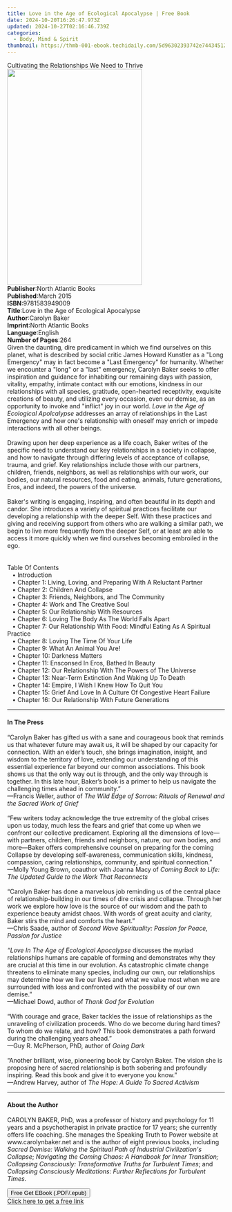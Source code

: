 ```yaml
---
title: Love in the Age of Ecological Apocalypse | Free Book
date: 2024-10-20T16:26:47.973Z
updated: 2024-10-27T02:16:46.739Z
categories:
  - Body, Mind & Spirit
thumbnail: https://thmb-001-ebook.techidaily.com/5d96302393742e744345126450136650629563779d149c601c2893d7345452be.jpg
---
```

<main id="book-container">
  <div class="flex flex-col">
    <div class="book-brief flex-1 py-6 px-4 sm:p-6 md:py-10 md:px-8">
      <!-- brief-->
      <div class="book-brief-main">
        Cultivating the Relationships We Need to Thrive
      </div>
    </div>
    <div
      class="book-meta-info flex-1 grid gap-4 col-start-1 col-end-3 row-start-1 sm:mb-6 sm:grid-cols-4 lg:gap-6 lg:col-start-2 lg:row-end-6 lg:row-span-6 lg:mb-0"
    >
      <div
        class="book-meta-info-left place-content-center mt-4 p-4 text-sm leading-6 col-start-2 col-span-2 dark:text-slate-400"
      >
        <img
          class="w-full h-500 object-cover rounded-lg sm:h-255 sm:col-span-2 lg:col-span-full"
          src="https://img-001-ebook.techidaily.com/a149f1cbdccaea698a98084a3974d2aef4c815b5dc10948670fc04b8843e10f7.jpg"
          alt=""
          width="312"
          height="500"
        />
      </div>
      <div
        class="book-meta-info-right mt-2 col-start-1 row-start-2 col-span-3 self-center"
      >
        <!-- meta data  -->
        <div class="flex flex-col px-4 md:px-8">
          <div class="flex-1">
            <strong>Publisher</strong>:<span class="px-2"
              >North Atlantic Books</span
            >
          </div>
          <div class="flex-1">
            <strong>Published</strong>:<span class="px-2">March 2015</span>
          </div>
          <div class="flex-1">
            <strong>ISBN</strong>:<span class="px-2">9781583949009</span>
          </div>
          <div class="flex-1">
            <strong>Title</strong>:<span class="px-2"
              >Love in the Age of Ecological Apocalypse</span
            >
          </div>
          <div class="flex-1">
            <strong>Author</strong>:<span class="px-2">Carolyn Baker</span>
          </div>
          <div class="flex-1">
            <strong>Imprint</strong>:<span class="px-2"
              >North Atlantic Books</span
            >
          </div>
          <div class="flex-1">
            <strong>Language</strong>:<span class="px-2">English</span>
          </div>
          <div class="flex-1">
            <strong>Number of Pages</strong>:<span class="px-2">264</span>
          </div>
        </div>
      </div>
    </div>
    <div class="book-description flex-1 py-6 px-4 sm:p-6 md:py-10 md:px-8">
      <div class="book-description-main">
        <div accordion-content="" id="description">
          Given the daunting, dire predicament in which we find ourselves on
          this planet, what is described by social critic James Howard Kunstler
          as a "Long Emergency" may in fact become a "Last Emergency" for
          humanity. Whether we encounter a "long" or a "last" emergency, Carolyn
          Baker seeks to offer inspiration and guidance for inhabiting our
          remaining days with passion, vitality, empathy, intimate contact with
          our emotions, kindness in our relationships with all species,
          gratitude, open-hearted receptivity, exquisite creations of beauty,
          and utilizing every occasion, even our demise, as an opportunity to
          invoke and "inflict" joy in our world.
          <i>Love in the Age of Ecological Apolcalypse </i>addresses an array of
          relationships in the Last Emergency and how one's relationship with
          oneself may enrich or impede interactions with all other beings.<br /><br />Drawing
          upon her deep experience as a life coach, Baker writes of the specific
          need to understand our key relationships in a society in collapse, and
          how to navigate through differing levels of acceptance of collapse,
          trauma, and grief. Key relationships include those with our partners,
          children, friends, neighbors, as well as relationships with our work,
          our bodies, our natural resources, food and eating, animals, future
          generations, Eros, and indeed, the powers of the universe.&nbsp;<br /><br />Baker's
          writing is engaging, inspiring, and often beautiful in its depth and
          candor. She introduces a variety of spiritual practices facilitate our
          developing a relationship with the deeper Self. With these practices
          and giving and receiving support from others who are walking a similar
          path, we begin to live more frequently from the deeper Self, or at
          least are able to access it more quickly when we find ourselves
          becoming embroiled in the ego.<br /><br /><br />Table Of Contents<br />&nbsp;&nbsp;&nbsp;•&nbsp;Introduction
          <br />&nbsp;&nbsp;&nbsp;•&nbsp;Chapter 1: Living, Loving, and
          Preparing With A Reluctant Partner
          <br />&nbsp;&nbsp;&nbsp;•&nbsp;Chapter 2: Children And Collapse
          <br />&nbsp;&nbsp;&nbsp;•&nbsp;Chapter 3: Friends, Neighbors, and The
          Community <br />&nbsp;&nbsp;&nbsp;•&nbsp;Chapter 4: Work and The
          Creative Soul <br />&nbsp;&nbsp;&nbsp;•&nbsp;Chapter 5: Our
          Relationship With Resources <br />&nbsp;&nbsp;&nbsp;•&nbsp;Chapter 6:
          Loving The Body As The World Falls Apart
          <br />&nbsp;&nbsp;&nbsp;•&nbsp;Chapter 7: Our Relationship With Food:
          Mindful Eating As A Spiritual Practice
          <br />&nbsp;&nbsp;&nbsp;•&nbsp;Chapter 8: Loving The Time Of Your Life
          <br />&nbsp;&nbsp;&nbsp;•&nbsp;Chapter 9: What An Animal You Are!
          <br />&nbsp;&nbsp;&nbsp;•&nbsp;Chapter 10: Darkness Matters
          <br />&nbsp;&nbsp;&nbsp;•&nbsp;Chapter 11: Ensconsed In Eros, Bathed
          In Beauty <br />&nbsp;&nbsp;&nbsp;•&nbsp;Chapter 12: Our Relationship
          With The Powers of The Universe <br />&nbsp;&nbsp;&nbsp;•&nbsp;Chapter
          13: Near-Term Extinction And Waking Up To Death
          <br />&nbsp;&nbsp;&nbsp;•&nbsp;Chapter 14: Empire, I Wish I Knew How
          To Quit You <br />&nbsp;&nbsp;&nbsp;•&nbsp;Chapter 15: Grief And Love
          In A Culture Of Congestive Heart Failure
          <br />&nbsp;&nbsp;&nbsp;•&nbsp;Chapter 16: Our Relationship With
          Future Generations
        </div>
        <div class="accordion-fader"></div>
      </div>
    </div>
    <div class="book-excerpts flex-1 py-6 px-4 sm:p-6 md:py-10 md:px-8">
      <!-- excerpts-->
      <div class="book-excerpts-main">
        <hr />
        <h4 class="placeholder placeholder-heading">
          <span>In The Press</span>
        </h4>
        <p>
          “Carolyn Baker has gifted us with a sane and courageous book that
          reminds us that whatever future may await us, it will be shaped by our
          capacity for connection. With an elder’s touch, she brings
          imagination, insight, and wisdom to the territory of love, extending
          our understanding of this essential experience far beyond our common
          associations. This book shows us that the only way out is through, and
          the only way through is together. In this late hour, Baker’s book is a
          primer to help us navigate the challenging times ahead in
          community.”<br />
          —Francis Weller, author of&nbsp;<i
            >The Wild Edge of Sorrow: Rituals of Renewal and the Sacred Work of
            Grief</i
          >
          <br />
          &nbsp;<br />
          “Few writers today acknowledge the true extremity of the global crises
          upon us today, much less the fears and grief that come up when we
          confront our collective predicament. Exploring all the dimensions of
          love—with partners, children, friends and neighbors, nature, our own
          bodies, and more—Baker offers comprehensive counsel on preparing for
          the coming Collapse by developing self-awareness, communication
          skills, kindness, compassion, caring relationships, community, and
          spiritual connection.”<br />
          —Molly Young Brown, coauthor with Joanna Macy of&nbsp;<i
            >Coming Back to Life: The Updated Guide to the Work That
            Reconnects</i
          ><br />
          &nbsp;<br />
          “Carolyn Baker has done a marvelous job reminding us of the central
          place of relationship-building in our times of dire crisis and
          collapse. Through her work we explore how love is the source of our
          wisdom and the path to experience beauty amidst chaos. With words of
          great acuity and clarity, Baker stirs the mind and comforts the
          heart.” <br />
          —Chris Saade, author of
          <i>Second Wave Spirituality: Passion for Peace, Passion for Justice</i
          ><br />
          &nbsp;<br />
          <i>“Love In The Age of Ecological Apocalypse</i> discusses the myriad
          relationships humans are capable of forming and demonstrates why they
          are crucial at this time in our evolution. As catastrophic climate
          change threatens to eliminate many species, including our own, our
          relationships may determine how we live our lives and what we value
          most when we are surrounded with loss and confronted with the
          possibility of our own demise.”&nbsp;<br />
          —Michael Dowd, author of&nbsp;<i>Thank God for Evolution</i><br />
          &nbsp;<br />
          “With courage and grace, Baker tackles the issue of relationships as
          the unraveling of civilization proceeds. Who do we become during hard
          times? To whom do we relate, and how? This book demonstrates a path
          forward during the challenging years ahead.”<br />
          —Guy R. McPherson, PhD, author of&nbsp;<i>Going Dark</i><br /><br />
          “Another brilliant, wise, pioneering book by Carolyn Baker. The vision
          she is proposing here of sacred relationship is both sobering and
          profoundly inspiring. Read this book and give it to everyone you
          know.”&nbsp;<br />
          —Andrew Harvey, author of&nbsp;<i
            >The Hope: A Guide To Sacred Activism</i
          >
        </p>
      </div>
    </div>
    <div class="book-about-author flex-1 py-6 px-4 sm:p-6 md:py-10 md:px-8">
      <!-- about author-->
      <div class="book-main-author-main">
        <hr />
        <h4 class="placeholder placeholder-heading">
          <span>About the Author</span>
        </h4>
        <p>
          CAROLYN BAKER, PhD, was a professor of history and psychology for 11
          years and a psychotherapist in private practice for 17 years; she
          currently offers life coaching. She manages the Speaking Truth to
          Power website at www.carolynbaker.net and is the author of eight
          previous books, including
          <i
            >Sacred Demise: Walking the Spiritual Path of Industrial
            Civilization's Collapse</i
          >;
          <i
            >Navigating the Coming Chaos: A Handbook for Inner Transition;
            Collapsing Consciously: Transformative Truths for Turbulent Times</i
          >; and
          <i
            >Collapsing Consciously Meditations: Further Reflections for
            Turbulent Times.</i
          >
        </p>
      </div>
    </div>
    <div class="book-free-get flex-1 py-6 px-4 sm:p-6 md:py-10 md:px-8">
      <button
        id="btn-free-get"
        class="bg-blue-500 hover:bg-blue-700 text-white font-bold py-2 px-4 rounded"
      >
        Free Get EBook (.PDF/.epub)
      </button>
      <div id="countdown-display" class="px-2 text-lg mt-2"></div>
      <a
        id="free-link"
        class="hidden bg-blue-500 hover:bg-blue-700 text-white font-bold py-2 px-4 rounded"
        href="https://www.ebooks.com/en-us/book/1776781/love-in-the-age-of-ecological-apocalypse/carolyn-baker/"
        target="_blank"
        >Click here to get a free link</a
      >
    </div>
    <script>
      let countdownTime = 0;
      let countdownInterval = null;
      document
        .getElementById('btn-free-get')
        .addEventListener('click', startCountdown);
      function startCountdown() {
        countdownTime = new Date().getTime() + 60000 * 3;
        countdownInterval = setInterval(updateCountdown, 1000);
        document.getElementById('btn-free-get').disabled = true;
        document
          .getElementById('btn-free-get')
          .classList.add('bg-gray-500', 'cursor-not-allowed');
      }
      function updateCountdown() {
        let currentTime = new Date().getTime();
        let timeLeft = countdownTime - currentTime;
        let secondsLeft = Math.floor(timeLeft / 1000);
        document.getElementById('countdown-display').innerHTML =
          `Remaining time: ${secondsLeft} seconds.`;
        if (secondsLeft <= 0) {
          clearInterval(countdownInterval);
          document.getElementById('btn-free-get').classList.add('hidden');
          document.getElementById('free-link').classList.remove('hidden');
          document.getElementById('countdown-display').innerHTML = '';
        }
      }
    </script>
  </div>
</main>

<ins class="adsbygoogle"
      style="display:block"
      data-ad-client="ca-pub-7571918770474297"
      data-ad-slot="8358498916"
      data-ad-format="auto"
      data-full-width-responsive="true"></ins>
    